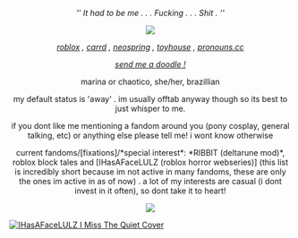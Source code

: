 <p align="center"> <em> '' It had to be me . . . Fucking . . . Shit . '' </em> <p>

<p align="center"> <img src="https://i.postimg.cc/k5nPN3Qf/ihasafacelulz.gif"/> </p>

<p align="center"> <em> <a href="https://www.roblox.com/users/205802843/profile">roblox</a> , <a href="https://chaotico.carrd.co/">carrd</a> , <a href="https://sparkler.cc/@RIBBIT">neospring</a> , <a href="https://toyhou.se/melting_ink">toyhouse</a> , <a href="https://pronouns.cc/@INKING_DOWN">pronouns.cc</a> </em> <p>

<p align="center"> <i><a href="https://chaotico.straw.page/">send me a doodle !</a></i> <p>

<p align="center"> marina or chaotico, she/her, brazillian <p>

<p align="center"> my default status is 'away' . im usually offtab anyway though so its best to just whisper to me. <p>

<p align="center"> if you dont like me mentioning a fandom around you (pony cosplay, general talking, etc) or anything else please tell me! i wont know otherwise <p>

<p align="center"> current fandoms/[fixations]/*special interest*: *RIBBIT (deltarune mod)*, roblox block tales and [IHasAFaceLULZ (roblox horror webseries)] (this list is incredibly short because im not active in many fandoms, these are only the ones im active in as of now) . a lot of my interests are casual (i dont invest in it often), so dont take it to heart! <p>

<p align="center"> <img src="https://i.postimg.cc/RqrjNjC1/ann.png" /> <p>

[![IHasAFaceLULZ I Miss The Quiet Cover](http://i.ytimg.com/vi/UaqR3AIhNtM/hqdefault.jpg)](https://www.youtube.com/watch?v=UaqR3AIhNtM)
